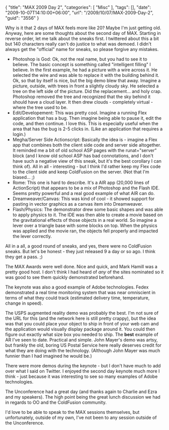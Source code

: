 {
	"title": "MAX 2009 Day 2",
	"categories": [
		"Misc"
	],
	"tags": [],
	"date": "2009-10-07T14:10:00+06:00",
	"url": "/2009/10/07/MAX-2009-Day-2",
	"guid": "3556"
}

Why is it that 2 days of MAX feels more like 20? Maybe I'm just getting old. Anyway, here are some thoughts about the second day of MAX. Starting in reverse order, let me talk about the sneaks first. I twittered about this a bit but 140 characters really can't do justice to what was demoed. I didn't always get the "official" name for sneaks, so please forgive any mistakes. 

<ul>
<li>Photoshop is God: Ok, not the real name, but you had to see it to believe. The basic concept is something called "intelligent filling" I believe. In the first example, he had a picture with a wire across it. He selected the wire and was able to replace it with the building behind it. Ok, so that by itself is nice, but the big demo blew that away. Imagine a picture, outside, with trees in front a slightly cloudy sky. He selected a tree on the left side of the picture. Did the replacement... and holy crap. Photoshop removed the tree and recognized that the sky behind it should have a cloud layer. It then drew clouds - completely virtual - where the tree used to be.
<li>Edit/Developement: This was pretty cool. Imagine a running Flex application that has a bug. Then imagine being able to pause it, edit the code, and then continue. I love this. This is especially useful when the area that has the bug is 2-5 clicks in. (Like an application that requires a login.)
<li>Megha/Server Side Actionscript: Basically the idea is - imagine a Flex app that combines both the client side code and server side altogether. It reminded me a bit of old school ASP pages with the runat="server" block (and I know old school ASP has bad connotations, and I don't have such a negative view of this sneak, but it's the best corollary I can think of). All in all - interesting - but I think I'd rather keep my Flex code to the client side and keep ColdFusion on the server. (Not that I'm biased... ;)
<li>Rome: This one is hard to describe. It's a AIR app (20,000 lines of ActionScript) that appears to be a mix of Photoshop and the Flash IDE. Seems pretty powerful and a real good example of what AIR can do.
<li>Dreamweaver/Canvas: This was kind of cool - it showed support for pasting in vector graphics as a canvas item into Dreamweaver. 
<li>Flash/Physics: The demonstrator drew some basic shapes and was able to apply physics to it. The IDE was then able to create a movie based on the gravitational effects of those objects in a real world. So imagine a lever over a triangle base with some blocks on top. When the physics was applied and the movie ran, the objects fell properly and impacted the lever correctly.
</ul>

All in a all, a good round of sneaks, and yes, there were no ColdFusion sneaks. But let's be honest - they just released 9 a day or so ago. I think they get a pass. ;) 

The MAX Awards were well done. Nice and quick, and Mark Hamill was a pretty good host. I don't think I had heard of <i>any</i> of the sites nominated so it was good to see them quickly demonstrated beforehand. 

The keynote was also a good example of Adobe technologies. Fedex demonstrated a real time monitoring system that was near omniscient in terms of what they could track (estimated delivery time, temperature, change in speed). 

The USPS augmented reality demo was probably the best. I'm not sure of the URL for this (and the network here is still pretty crappy), but the idea was that you could place your object to ship in front of your web cam and the application would visually display package around it. You could then figure out exactly what size box you needed to ship. The <b>best</b> example of AR I've seen to date. Practical and simple. John Mayer's demo was artsy, but frankly the old, boring US Postal Service here really deserves credit for what they are doing with the technology. (Although John Mayer was much funnier than I had imagined he would be.)

There were more demos during the keynote - but I don't have much to add over what I said on Twitter. I enjoyed the second day keynote much more I think - just because it was interesting to see so many examples of Adobe technologies. 

The Unconference had a great day (and thanks again to Charlie and Ezra and my speakers). The high point being the great lunch discussion we had in regards to OO and the ColdFusion community. 

I'd love to be able to speak to the MAX sessions themselves, but unfortunately, outside of my own, I've not been to any session outside of the Unconference.